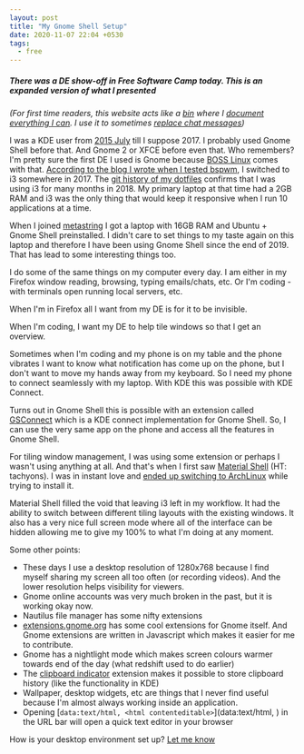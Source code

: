 ```yaml
---
layout: post
title: "My Gnome Shell Setup"
date: 2020-11-07 22:04 +0530
tags:
  - free
---
```


##### There was a DE show-off in Free Software Camp today. This is an expanded version of what I presented #####

*(For first time readers, this website acts like a [bin](/welcome/) where I [document everything I can](/why-document/). I use it to sometimes [replace chat messages](/blogs-to-chat/))*

I was a KDE user from [2015 July](https://github.com/jamessan/vim-gnupg/issues/40) till I suppose 2017. I probably used Gnome Shell before that. And Gnome 2 or XFCE before even that. Who remembers? I'm pretty sure the first DE I used is Gnome because [BOSS Linux](https://blog.learnlearn.in/2009/03/bharath-operating-system-solutions-boss.html) comes with that. [According to the blog I wrote when I tested bspwm](/bspwm/), I switched to i3 somewhere in 2017. The [git history of my dotfiles](https://gitlab.com/asdofindia/dotfiles/-/commits/master/i3/.config/i3) confirms that I was using i3 for many months in 2018. My primary laptop at that time had a 2GB RAM and i3 was the only thing that would keep it responsive when I run 10 applications at a time.

When I joined [metastring](https://metastringfoundation.org/) I got a laptop with 16GB RAM and Ubuntu + Gnome Shell preinstalled. I didn't care to set things to my taste again on this laptop and therefore I have been using Gnome Shell since the end of 2019. That has lead to some interesting things too.

I do some of the same things on my computer every day. I am either in my Firefox window reading, browsing, typing emails/chats, etc. Or I'm coding - with terminals open running local servers, etc.

When I'm in Firefox all I want from my DE is for it to be invisible.

When I'm coding, I want my DE to help tile windows so that I get an overview.

Sometimes when I'm coding and my phone is on my table and the phone vibrates I want to know what notification has come up on the phone, but I don't want to move my hands away from my keyboard. So I need my phone to connect seamlessly with my laptop. With KDE this was possible with KDE Connect.

Turns out in Gnome Shell this is possible with an extension called [GSConnect](https://github.com/andyholmes/gnome-shell-extension-gsconnect/) which is a KDE connect implementation for Gnome Shell. So, I can use the very same app on the phone and access all the features in Gnome Shell.

For tiling window management, I was using some extension or perhaps I wasn't using anything at all. And that's when I first saw [Material Shell](https://material-shell.com) (HT: tachyons). I was in instant love and [ended up switching to ArchLinux](/how-not-to-update-ubuntu/) while trying to install it.

Material Shell filled the void that leaving i3 left in my workflow. It had the ability to switch between different tiling layouts with the existing windows. It also has a very nice full screen mode where all of the interface can be hidden allowing me to give my 100% to what I'm doing at any moment.

Some other points:

* These days I use a desktop resolution of 1280x768 because I find myself sharing my screen all too often (or recording videos). And the lower resolution helps visibility for viewers.
* Gnome online accounts was very much broken in the past, but it is working okay now.
* Nautilus file manager has some nifty extensions
* [extensions.gnome.org](https://extensions.gnome.org) has some cool extensions for Gnome itself. And Gnome extensions are written in Javascript which makes it easier for me to contribute.
* Gnome has a nightlight mode which makes screen colours warmer towards end of the day (what redshift used to do earlier)
* The [clipboard indicator](https://extensions.gnome.org/extension/779/clipboard-indicator/) extension makes it possible to store clipboard history (like the functionality in KDE)
* Wallpaper, desktop widgets, etc are things that I never find useful because I'm almost always working inside an application.
* Opening [`data:text/html, <html contenteditable>`](data:text/html, <html contenteditable>) in the URL bar will open a quick text editor in your browser

How is your desktop environment set up? [Let me know](../comments/)
